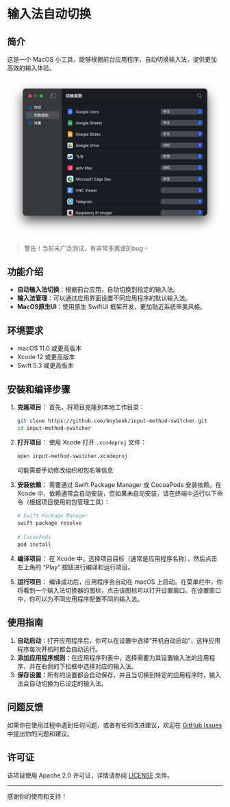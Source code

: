 
# 输入法自动切换

## 简介

这是一个 MacOS 小工具，能够根据前台应用程序，自动切换输入法，提供更加高效的输入体验。

![Screenshot1](./images/screenshot1.png)

> 警告！当前未广泛测试，有非常多离谱的bug 💦

## 功能介绍

- **自动输入法切换**：根据前台应用，自动切换到指定的输入法。
- **输入法管理**：可以通过应用界面设置不同应用程序的默认输入法。
- **MacOS原生UI**：使用原生 SwiftUI 框架开发，更加贴近系统审美风格。

## 环境要求

- macOS 11.0 或更高版本
- Xcode 12 或更高版本
- Swift 5.3 或更高版本

## 安装和编译步骤

1. **克隆项目**：
   首先，将项目克隆到本地工作目录：

   ```bash
   git clone https://github.com/boybook/input-method-switcher.git
   cd input-method-switcher
   ```

2. **打开项目**：
   使用 Xcode 打开 `.xcodeproj` 文件：

   ```bash
   open input-method-switcher.xcodeproj
   ```

   可能需要手动修改组织和包名等信息

3. **安装依赖**：
   需要通过 Swift Package Manager 或 CocoaPods 安装依赖。在 Xcode 中，依赖通常会自动安装，但如果未自动安装，请在终端中运行以下命令（根据项目使用的包管理工具）：

   ```bash
   # Swift Package Manager
   swift package resolve

   # CocoaPods
   pod install
   ```

4. **编译项目**：
   在 Xcode 中，选择项目目标（通常是应用程序名称），然后点击左上角的 “Play” 按钮进行编译和运行项目。

5. **运行项目**：
   编译成功后，应用程序会自动在 macOS 上启动。在菜单栏中，你将看到一个输入法切换器的图标，点击该图标可以打开设置窗口。在设置窗口中，你可以为不同应用程序配置不同的输入法。

## 使用指南

1. **自动启动**：打开应用程序后，你可以在设置中选择“开机自动启动”，这样应用程序每次开机时都会自动运行。
2. **添加应用程序规则**：在应用程序列表中，选择需要为其设置输入法的应用程序，并在右侧的下拉框中选择对应的输入法。
3. **保存设置**：所有的设置都会自动保存，并且当切换到特定的应用程序时，输入法会自动切换为已设定的输入法。

## 问题反馈

如果你在使用过程中遇到任何问题，或者有任何改进建议，欢迎在 [GitHub Issues](https://github.com/boybook/input-method-switcher/issues) 中提出你的问题和建议。

## 许可证

该项目使用 Apache 2.0 许可证，详情请参阅 [LICENSE](LICENSE) 文件。

---

感谢你的使用和支持！
